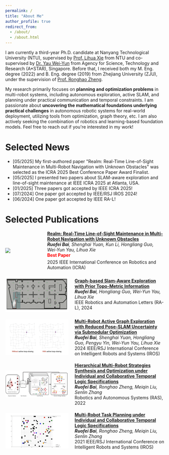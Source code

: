 ```yaml
---
permalink: /
title: "About Me"
author_profile: true
redirect_from: 
  - /about/
  - /about.html
---
```


<style>
.spacing {
  line-height: 1.5;
}
</style>


I am currently a third-year Ph.D. candidate at Nanyang Technological University (NTU), supervised by [Prof. Lihua Xie](https://scholar.google.com.sg/citations?user=Fmrv3J8AAAAJ&hl=en) from NTU and co-supervised by [Dr. Yau Wei-Yun](https://scholar.google.com.sg/citations?user=B_VchHYAAAAJ&hl=en) from Agency for Science, Technology and Research (A*STAR), Singapore. Before that, I received both my M. Eng. degree (2022) and B. Eng. degree (2019) from Zhejiang University (ZJU), under the supervision of [Prof. Ronghao Zheng](https://scholar.google.com/citations?user=LxgdmqYAAAAJ&hl=en).

My research primarily focuses on **planning and optimization problems** in multi-robot systems, including autonomous exploration, active SLAM, and planning under practical communication and temporal constraints. I am passionate about **uncovering the mathematical foundations underlying practical challenges** in autonomous robotic systems for real-world deployment, utilizing tools from optimization, graph theory, etc. I am also actively seeking the combination of robotics and learning-based foundation models. Feel free to reach out if you're interested in my work!
<p class="spacing"></p>

Selected News
======
* [05/2025] My first-authored paper "Realm: Real-Time Line-of-Sight Maintenance in Multi-Robot Navigation with Unknown Obstacles" was selected as the ICRA 2025 Best Conference Paper Award Finalist.
* [05/2025] I presented two papers about SLAM-aware exploration and line-of-sight maintenance at IEEE ICRA 2025 at Atlanta, USA.
* [01/2025] Three papers got accepted by IEEE ICRA 2025!
* [07/2024] One paper got accepted by IEEE/RSJ IROS 2024!
* [06/2024] One paper got accepted by IEEE RA-L!
<p class="spacing"></p>

Selected Publications
======
<div style="display: flex; align-items: center; margin-bottom: 20px;">
    <img src="../images/publications/2025-bai-realm.gif" width="200" style="margin-right: 20px;">
    <div>
        <strong><a href="https://arxiv.org/abs/2502.15162">Realm: Real-Time Line-of-Sight Maintenance in Multi-Robot Navigation with Unknown Obstacles</a></strong>  
        <br>
        <em><b>Ruofei Bai</b>, Shenghai Yuan, Kun Li, Hongliang Guo, Wei-Yun Yau, Lihua Xie</em>  
        <br>
        <div style="color: red; font-weight: bold; margin-bottom: 5px;">Best Paper</div>
        2025 IEEE International Conference on Robotics and Automation (ICRA)
    </div>
</div>

<div style="display: flex; align-items: center; margin-bottom: 20px;">
    <img src="../images/publications/2024-bai-SAE.gif" width="200" style="margin-right: 20px;">
    <div>
        <strong><a href="https://arxiv.org/abs/2308.16522">Graph-based Slam-Aware Exploration with Prior Topo-Metric Information</a></strong>  
        <br>
        <em><b>Ruofei Bai</b>, Hongliang Guo, Wei-Yun Yau, Lihua Xie</em>  
        <br>
        IEEE Robotics and Automation Letters (RA-L), 2024
    </div>
</div>

<div style="display: flex; align-items: center; margin-bottom: 20px;">
    <img src="../images/publications/2024-bai-CGE.gif" width="200" style="margin-right: 20px;">
    <div>
        <strong><a href="https://arxiv.org/abs/2407.01013">Multi-Robot Active Graph Exploration with Reduced Pose-SLAM Uncertainty via Submodular Optimization</a></strong>  
        <br>
        <em><b>Ruofei Bai</b>, Shenghai Yuan, Hongliang Guo, Pengyu Yin, Wei-Yun Yau, Lihua Xie</em>  
        <br>
        2024 IEEE/RSJ International Conference on Intelligent Robots and Systems (IROS)
    </div>
</div>

<div style="display: flex; align-items: center; margin-bottom: 20px;">
    <img src="../images/publications/2022-RAS-ltl2.png" width="200" style="margin-right: 20px;">
    <div>
        <strong><a href="https://arxiv.org/abs/2110.11162">Hierarchical Multi-Robot Strategies Synthesis and Optimization under Individual and Collaborative Temporal Logic Specifications</a></strong>  
        <br>
        <em><b>Ruofei Bai</b>, Ronghao Zheng, Meiqin Liu, Senlin Zhang</em>  
        <br>
        Robotics and Autonomous Systems (RAS), 2022
    </div>
</div>

<div style="display: flex; align-items: center; margin-bottom: 20px;">
    <img src="../images/publications/2021-bai-ltl.gif" width="200" style="margin-right: 20px;">
    <div>
        <strong><a href="https://arxiv.org/abs/2108.11597">Multi-Robot Task Planning under Individual and Collaborative Temporal Logic Specifications</a></strong>  
        <br>
        <em><b>Ruofei Bai</b>, Ronghao Zheng, Meiqin Liu, Senlin Zhang</em>  
        <br>
        2021 IEEE/RSJ International Conference on Intelligent Robots and Systems (IROS)
    </div>
</div>



